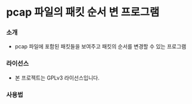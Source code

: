 ﻿# pcap 파일의 패킷 순서 변 프로그램

### 소개

* pcap 파일에 포함된 패킷들을 보여주고 패킷의 순서를 변경할 수 있는 프로그램 

### 라이선스

* 본 프로젝트는 GPLv3 라이선스입니다. 

### 사용법

